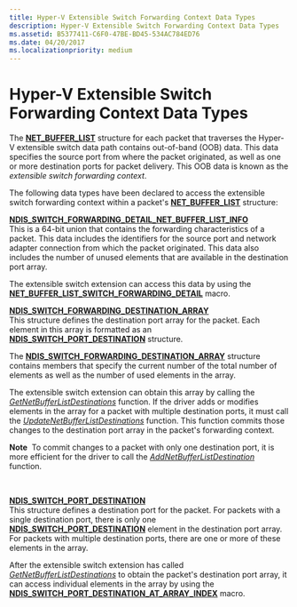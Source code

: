 ```yaml
---
title: Hyper-V Extensible Switch Forwarding Context Data Types
description: Hyper-V Extensible Switch Forwarding Context Data Types
ms.assetid: B5377411-C6F0-47BE-BD45-534AC784ED76
ms.date: 04/20/2017
ms.localizationpriority: medium
---
```


# Hyper-V Extensible Switch Forwarding Context Data Types


The [**NET\_BUFFER\_LIST**](https://msdn.microsoft.com/library/windows/hardware/ff568388) structure for each packet that traverses the Hyper-V extensible switch data path contains out-of-band (OOB) data. This data specifies the source port from where the packet originated, as well as one or more destination ports for packet delivery. This OOB data is known as the *extensible switch forwarding context*.

The following data types have been declared to access the extensible switch forwarding context within a packet's [**NET\_BUFFER\_LIST**](https://msdn.microsoft.com/library/windows/hardware/ff568388) structure:

<a href="" id="ndis-switch-forwarding-detail-net-buffer-list-info"></a>[**NDIS\_SWITCH\_FORWARDING\_DETAIL\_NET\_BUFFER\_LIST\_INFO**](https://msdn.microsoft.com/library/windows/hardware/hh598211)  
This is a 64-bit union that contains the forwarding characteristics of a packet. This data includes the identifiers for the source port and network adapter connection from which the packet originated. This data also includes the number of unused elements that are available in the destination port array.

The extensible switch extension can access this data by using the [**NET\_BUFFER\_LIST\_SWITCH\_FORWARDING\_DETAIL**](https://msdn.microsoft.com/library/windows/hardware/hh598259) macro.

<a href="" id="ndis-switch-forwarding-destination-array"></a>[**NDIS\_SWITCH\_FORWARDING\_DESTINATION\_ARRAY**](https://msdn.microsoft.com/library/windows/hardware/hh598211)  
This structure defines the destination port array for the packet. Each element in this array is formatted as an [**NDIS\_SWITCH\_PORT\_DESTINATION**](https://msdn.microsoft.com/library/windows/hardware/hh598224) structure.

The [**NDIS\_SWITCH\_FORWARDING\_DESTINATION\_ARRAY**](https://msdn.microsoft.com/library/windows/hardware/hh598211) structure contains members that specify the current number of the total number of elements as well as the number of used elements in the array.

The extensible switch extension can obtain this array by calling the [*GetNetBufferListDestinations*](https://msdn.microsoft.com/library/windows/hardware/hh598157) function. If the driver adds or modifies elements in the array for a packet with multiple destination ports, it must call the [*UpdateNetBufferListDestinations*](https://msdn.microsoft.com/library/windows/hardware/hh598303) function. This function commits those changes to the destination port array in the packet's forwarding context.

**Note**  To commit changes to a packet with only one destination port, it is more efficient for the driver to call the [*AddNetBufferListDestination*](https://msdn.microsoft.com/library/windows/hardware/hh598133) function.

 

<a href="" id="ndis-switch-port-destination"></a>[**NDIS\_SWITCH\_PORT\_DESTINATION**](https://msdn.microsoft.com/library/windows/hardware/hh598224)  
This structure defines a destination port for the packet. For packets with a single destination port, there is only one [**NDIS\_SWITCH\_PORT\_DESTINATION**](https://msdn.microsoft.com/library/windows/hardware/hh598224) element in the destination port array. For packets with multiple destination ports, there are one or more of these elements in the array.

After the extensible switch extension has called [*GetNetBufferListDestinations*](https://msdn.microsoft.com/library/windows/hardware/hh598157) to obtain the packet's destination port array, it can access individual elements in the array by using the [**NDIS\_SWITCH\_PORT\_DESTINATION\_AT\_ARRAY\_INDEX**](https://msdn.microsoft.com/library/windows/hardware/hh598225) macro.

 

 






